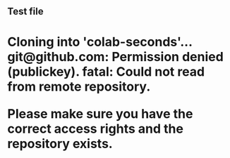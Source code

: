 ## Test file
<h1>Cloning into 'colab-seconds'...
git@github.com: Permission denied (publickey).
fatal: Could not read from remote repository.

Please make sure you have the correct access rights
and the repository exists.</h1>